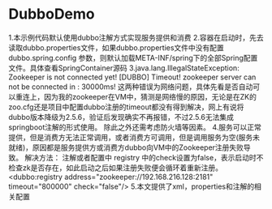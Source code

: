 # DubboDemo
1.本示例代码默认使用dubbo注解方式实现服务提供和消费
2.容器在启动时，先去读取dubbo.properties文件，如果dubbo.properties文件中没有配置dubbo.spring.config 参数，则默认加载META-INF/spring下的全部Spring配置文件。具体查看SpringContainer源码
3.java.lang.IllegalStateException: Zookeeper is not connected yet!
 [DUBBO] Timeout! zookeeper server can not be connected in : 30000ms!
 这两种错误为网络问题，具体先看是否自动可以重连上，因为我的zookeeper在VM中，猜测是网络慢的原因，无论是在ZK的zoo.cfg还是项目中配置dubbo注册的timeout都没有得到解决，网上有说将dubbo版本降级为2.5.6，验证后发现确实不再报错，不过2.5.6无法集成springboot注解的形式使用。
 除此之外还需考虑防火墙等因素。
 4.服务可以正常提供，但是消费方无法正常调用，或者消费方可调用，但是调用服务为空(服务未就绪)，原因都是服务提供方或消费方dubbo向VM中的Zookeeper注册失败导致。
 解决方法： 注解或者配置中 registry 中的check设置为false，表示启动时不检查zk是否存在，如此启动之后如果注册失败便会循环着重新注册。
 <dubbo:registry address="zookeeper://192.168.216.128:2181" timeout="800000" check="false"/>
 5.本文提供了xml，properties和注解的相关配置

